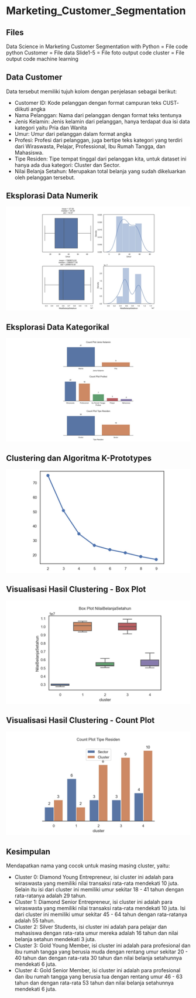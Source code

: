 # Marketing_Customer_Segmentation
## Files
Data Science in Marketing Customer Segmentation with Python = File code python
Customer = File data
Slide1-5 = File foto output code
cluster = File output code machine learning

## Data Customer
Data tersebut memiliki tujuh kolom dengan penjelasan sebagai berikut:
- Customer ID: Kode pelanggan dengan format campuran teks CUST- diikuti angka
- Nama Pelanggan: Nama dari pelanggan dengan format teks tentunya
- Jenis Kelamin: Jenis kelamin dari pelanggan, hanya terdapat dua isi data kategori yaitu Pria dan Wanita
- Umur: Umur dari pelanggan dalam format angka
- Profesi: Profesi dari pelanggan, juga bertipe teks kategori yang terdiri dari Wiraswasta, Pelajar, Professional, Ibu Rumah Tangga, dan Mahasiswa.
- Tipe Residen: Tipe tempat tinggal dari pelanggan kita, untuk dataset ini hanya ada dua kategori: Cluster dan Sector.
- Nilai Belanja Setahun: Merupakan total belanja yang sudah dikeluarkan oleh pelanggan tersebut.
  
## Eksplorasi Data Numerik

![alt text](https://github.com/muhammadrafi18/Marketing_Customer_Segmentation/blob/main/Slide1.JPG?raw=true)

## Eksplorasi Data Kategorikal

![alt text](https://github.com/muhammadrafi18/Marketing_Customer_Segmentation/blob/main/Slide2.JPG?raw=true)

## Clustering dan Algoritma K-Prototypes

![alt text](https://github.com/muhammadrafi18/Marketing_Customer_Segmentation/blob/main/Slide3.JPG?raw=true)

## Visualisasi Hasil Clustering - Box Plot

![alt text](https://github.com/muhammadrafi18/Marketing_Customer_Segmentation/blob/main/Slide4.JPG?raw=true)

## Visualisasi Hasil Clustering - Count Plot

![alt text](https://github.com/muhammadrafi18/Marketing_Customer_Segmentation/blob/main/Slide5.JPG?raw=true)

## Kesimpulan
Mendapatkan nama yang cocok untuk masing masing cluster, yaitu:

- Cluster 0: Diamond Young Entrepreneur, isi cluster ini adalah para wiraswasta yang memiliki nilai transaksi rata-rata mendekati 10 juta. Selain itu isi dari cluster ini memiliki umur sekitar 18 - 41 tahun dengan rata-ratanya adalah 29 tahun.
- Cluster 1: Diamond Senior Entrepreneur, isi cluster ini adalah para wiraswasta yang memiliki nilai transaksi rata-rata mendekati 10 juta. Isi dari cluster ini memiliki umur sekitar 45 - 64 tahun dengan rata-ratanya adalah 55 tahun.
- Cluster 2: Silver Students, isi cluster ini adalah para pelajar dan mahasiswa dengan rata-rata umur mereka adalah 16 tahun dan nilai belanja setahun mendekati 3 juta.
- Cluster 3: Gold Young Member, isi cluster ini adalah para profesional dan ibu rumah tangga yang berusia muda dengan rentang umur sekitar 20 - 40 tahun dan dengan rata-rata 30 tahun dan nilai belanja setahunnya mendekati 6 juta.
- Cluster 4: Gold Senior Member, isi cluster ini adalah para profesional dan ibu rumah tangga yang berusia tua dengan rentang umur 46 - 63 tahun dan dengan rata-rata 53 tahun dan nilai belanja setahunnya mendekati 6 juta.


